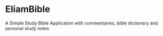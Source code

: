 # EliamBible
A Simple Study Bible Application with commentaries, bible dictionary and personal study notes